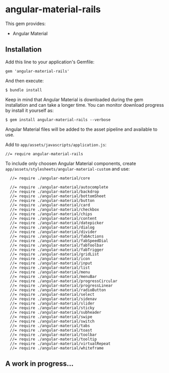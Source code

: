 # angular-material-rails

This gem provides:

* Angular Material

## Installation

Add this line to your application's Gemfile:

    gem 'angular-material-rails'

And then execute:

    $ bundle install

Keep in mind that Angular Material is downloaded during the gem installation and can take a longer time. You can monitor download progress by install it yourself as:

    $ gem install angular-material-rails --verbose

Angular Material files will be added to the asset pipeline and available to use. 

Add to `app/assets/javascripts/application.js`:

    //= require angular-material-rails

To include only choosen Angular Material components, create `app/assets/stylesheets/angular-material-custom` and use:

      //= require ./angular-material/core
      
      //= require ./angular-material/autocomplete
      //= require ./angular-material/backdrop
      //= require ./angular-material/bottomSheet
      //= require ./angular-material/button
      //= require ./angular-material/card
      //= require ./angular-material/checkbox
      //= require ./angular-material/chips
      //= require ./angular-material/content
      //= require ./angular-material/datepicker
      //= require ./angular-material/dialog
      //= require ./angular-material/divider
      //= require ./angular-material/fabActions
      //= require ./angular-material/fabSpeedDial
      //= require ./angular-material/fabToolbar
      //= require ./angular-material/fabTrigger
      //= require ./angular-material/gridList
      //= require ./angular-material/icon
      //= require ./angular-material/input
      //= require ./angular-material/list
      //= require ./angular-material/menu
      //= require ./angular-material/menuBar
      //= require ./angular-material/progressCircular
      //= require ./angular-material/progressLinear
      //= require ./angular-material/radioButton
      //= require ./angular-material/select
      //= require ./angular-material/sidenav
      //= require ./angular-material/slider
      //= require ./angular-material/sticky
      //= require ./angular-material/subheader
      //= require ./angular-material/swipe
      //= require ./angular-material/switch
      //= require ./angular-material/tabs
      //= require ./angular-material/toast
      //= require ./angular-material/toolbar
      //= require ./angular-material/tooltip
      //= require ./angular-material/virtualRepeat
      //= require ./angular-material/whiteframe

## A work in progress...
